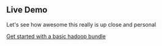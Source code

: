 ##  Live Demo

Let's see how awesome this really is up close and personal

[Get started with a basic hadoop bundle](../files/hadoop-bundle.yaml)